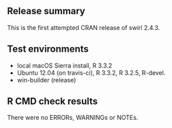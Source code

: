 ## Release summary

This is the first attempted CRAN release of swirl 2.4.3.

## Test environments

* local macOS Sierra install, R 3.3.2
* Ubuntu 12.04 (on travis-ci), R 3.3.2, R 3.2.5, R-devel.
* win-builder (release)

## R CMD check results

There were no ERRORs, WARNINGs or NOTEs.